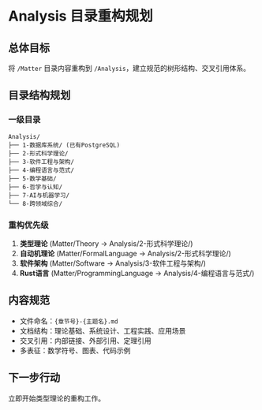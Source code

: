 # Analysis 目录重构规划

## 总体目标

将 `/Matter` 目录内容重构到 `/Analysis`，建立规范的树形结构、交叉引用体系。

## 目录结构规划

### 一级目录

```text
Analysis/
├── 1-数据库系统/ (已有PostgreSQL)
├── 2-形式科学理论/
├── 3-软件工程与架构/
├── 4-编程语言与范式/
├── 5-数学基础/
├── 6-哲学与认知/
├── 7-AI与机器学习/
└── 8-跨领域综合/
```

### 重构优先级

1. **类型理论** (Matter/Theory → Analysis/2-形式科学理论/)
2. **自动机理论** (Matter/FormalLanguage → Analysis/2-形式科学理论/)
3. **软件架构** (Matter/Software → Analysis/3-软件工程与架构/)
4. **Rust语言** (Matter/ProgrammingLanguage → Analysis/4-编程语言与范式/)

## 内容规范

- 文件命名：`{章节号}-{主题名}.md`
- 文档结构：理论基础、系统设计、工程实践、应用场景
- 交叉引用：内部链接、外部引用、定理引用
- 多表征：数学符号、图表、代码示例

## 下一步行动

立即开始类型理论的重构工作。
